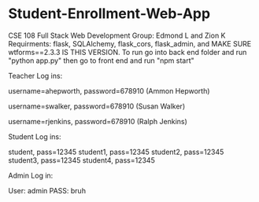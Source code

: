 # Student-Enrollment-Web-App
CSE 108 Full Stack Web Development
Group: Edmond L and Zion K
Requirments: flask, SQLAlchemy, flask_cors, flask_admin, and MAKE SURE wtforms==2.3.3 IS THIS VERSION.
To run go into back end folder and run "python app.py" then go to front end and run "npm start"

Teacher Log ins: 

username=ahepworth, password=678910 (Ammon Hepworth)

username=swalker, password=678910 (Susan Walker)

username=rjenkins, password=678910 (Ralph Jenkins)

Student Log ins:

student, pass=12345
student1, pass=12345
student2, pass=12345
student3, pass=12345
student4, pass=12345

Admin Log in:

User: admin  PASS: bruh